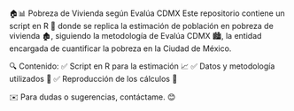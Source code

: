 🏠📊 Pobreza de Vivienda según Evalúa CDMX
Este repositorio contiene un script en R 📜 donde se replica la estimación de población en pobreza de vivienda 🏚️, siguiendo la metodología de Evalúa CDMX 🏙️, la entidad encargada de cuantificar la pobreza en la Ciudad de México.

🔍 Contenido:
✅ Script en R para la estimación 📈
✅ Datos y metodología utilizados 📂
✅ Reproducción de los cálculos 🔢

✉️ Para dudas o sugerencias, contáctame. 😊

